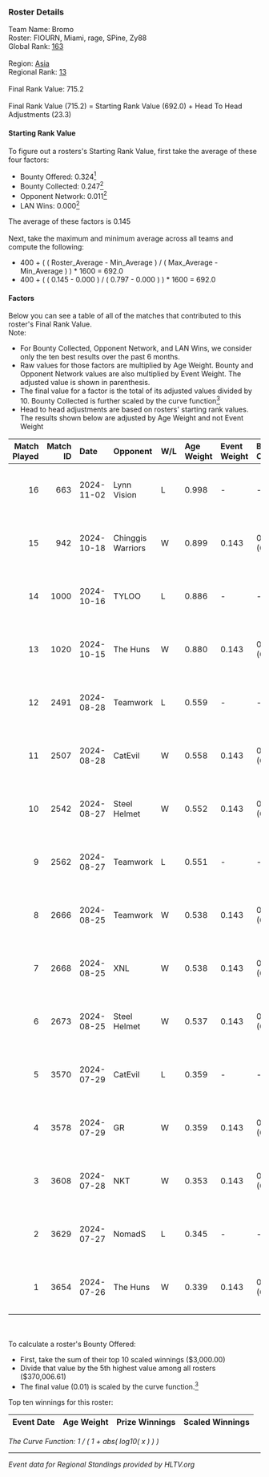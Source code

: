 ### Roster Details<br />
Team Name: Bromo<br />
Roster: FIOURN, Miami, rage, SPine, Zy88<br />
Global Rank: [163](../../standings_global_2024_12_02.md)<br />
<br />
Region: [Asia]( ../../standings_asia_2024_12_02.md)<br />
Regional Rank: [13]( ../../standings_asia_2024_12_02.md)<br />
<br />
Final Rank Value:  715.2<br />
<br />
Final Rank Value (715.2) = Starting Rank Value (692.0) + Head To Head Adjustments (23.3)<br />

#### Starting Rank Value<br />
To figure out a rosters's Starting Rank Value, first take the average of these four factors:<br />
- Bounty Offered: 0.324[<sup>1</sup>](#table2)
- Bounty Collected: 0.247[<sup>2</sup>](#table1)
- Opponent Network: 0.011[<sup>2</sup>](#table1)
- LAN Wins: 0.000[<sup>2</sup>](#table1)

The average of these factors is 0.145<br />
<br />
Next, take the maximum and minimum average across all teams and compute the following:<br />
- 400 + ( ( Roster_Average - Min_Average ) / ( Max_Average - Min_Average ) ) * 1600 = 692.0
- 400 + ( ( 0.145 - 0.000 ) / ( 0.797 - 0.000 ) ) * 1600 = 692.0


#### Factors<br />
Below you can see a table of all of the matches that contributed to this roster's Final Rank Value.<br />
Note:<br />

- For Bounty Collected, Opponent Network, and LAN Wins, we consider only the ten best results over the past 6 months.
- Raw values for those factors are multiplied by Age Weight. Bounty and Opponent Network values are also multiplied by Event Weight. The adjusted value is shown in parenthesis.
- The final value for a factor is the total of its adjusted values divided by 10. Bounty Collected is further scaled by the curve function[<sup>3</sup>](#curveFunction)
- Head to head adjustments are based on rosters' starting rank values. The results shown below are adjusted by Age Weight and not Event Weight
<span id="table1"></span><br />


| Match Played | Match ID | Date       | Opponent          | W/L | Age Weight | Event Weight | Bounty Collected | Opponent Network | LAN Wins  | H2H Adj. | Roster                           |
| -: | -: | :- | :- | :- | :- | :- | :- | :- | :- | -: | :- |
|           16 |      663 | 2024-11-02 | Lynn Vision       | L   | 0.998      | -            | -                | -                | -         |    -4.83 | FIOURN, Miami, rage, SPine, Zy88 |
|           15 |      942 | 2024-10-18 | Chinggis Warriors | W   | 0.899      | 0.143        | 0.023 (0.003)    | 0.319 (0.041)    | 0 (0.000) |    22.42 | FIOURN, Miami, rage, SPine, Zy88 |
|           14 |     1000 | 2024-10-16 | TYLOO             | L   | 0.886      | -            | -                | -                | -         |    -4.54 | FIOURN, Miami, rage, SPine, Zy88 |
|           13 |     1020 | 2024-10-15 | The Huns          | W   | 0.880      | 0.143        | 0.039 (0.005)    | 0.262 (0.033)    | 0 (0.000) |    21.50 | FIOURN, Miami, rage, SPine, Zy88 |
|           12 |     2491 | 2024-08-28 | Teamwork          | L   | 0.559      | -            | -                | -                | -         |   -12.44 | FIOURN, Miami, rage, SPine, Zy88 |
|           11 |     2507 | 2024-08-28 | CatEvil           | W   | 0.558      | 0.143        | 0.000 (0.000)    | 0.169 (0.013)    | 0 (0.000) |     6.24 | FIOURN, Miami, rage, SPine, Zy88 |
|           10 |     2542 | 2024-08-27 | Steel Helmet      | W   | 0.552      | 0.143        | 0.000 (0.000)    | 0.021 (0.002)    | 0 (0.000) |     2.88 | FIOURN, Miami, rage, SPine, Zy88 |
|            9 |     2562 | 2024-08-27 | Teamwork          | L   | 0.551      | -            | -                | -                | -         |   -12.67 | FIOURN, Miami, rage, SPine, Zy88 |
|            8 |     2666 | 2024-08-25 | Teamwork          | W   | 0.538      | 0.143        | 0.000 (0.000)    | 0.083 (0.006)    | 0 (0.000) |     4.57 | FIOURN, Miami, rage, SPine, Zy88 |
|            7 |     2668 | 2024-08-25 | XNL               | W   | 0.538      | 0.143        | 0.000 (0.000)    | 0.042 (0.003)    | 0 (0.000) |     2.89 | FIOURN, Miami, rage, SPine, Zy88 |
|            6 |     2673 | 2024-08-25 | Steel Helmet      | W   | 0.537      | 0.143        | 0.000 (0.000)    | 0.021 (0.002)    | 0 (0.000) |     2.70 | FIOURN, Miami, rage, SPine, Zy88 |
|            5 |     3570 | 2024-07-29 | CatEvil           | L   | 0.359      | -            | -                | -                | -         |    -7.43 | FIOURN, Miami, rage, SPine, Zy88 |
|            4 |     3578 | 2024-07-29 | GR                | W   | 0.359      | 0.143        | 0.024 (0.001)    | 0.167 (0.009)    | 0 (0.000) |     6.31 | FIOURN, Miami, rage, SPine, Zy88 |
|            3 |     3608 | 2024-07-28 | NKT               | W   | 0.353      | 0.143        | 0.000 (0.000)    | 0.000 (0.000)    | 0 (0.000) |     1.86 | FIOURN, Miami, rage, SPine, Zy88 |
|            2 |     3629 | 2024-07-27 | NomadS            | L   | 0.345      | -            | -                | -                | -         |    -7.94 | FIOURN, Miami, rage, SPine, Zy88 |
|            1 |     3654 | 2024-07-26 | The Huns          | W   | 0.339      | 0.143        | 0.000 (0.000)    | 0.000 (0.000)    | 0 (0.000) |     1.74 | FIOURN, Miami, rage, SPine, Zy88 |

<br />
<span id="table2"></span><br />
To calculate a roster's Bounty Offered:<br />

- First, take the sum of their top 10 scaled winnings ($3,000.00)
- Divide that value by the 5th highest value among all rosters ($370,006.61)
- The final value (0.01) is scaled by the curve function.[<sup>3</sup>](#curveFunction)

Top ten winnings for this roster:<br />

| Event Date | Age Weight | Prize Winnings | Scaled Winnings |
| :- | -: | :- | :- |


<span id="curveFunction"></span>_The Curve Function: 1 / ( 1 + abs( log10( x ) ) )_<br />

---
_Event data for Regional Standings provided by HLTV.org_<br />
